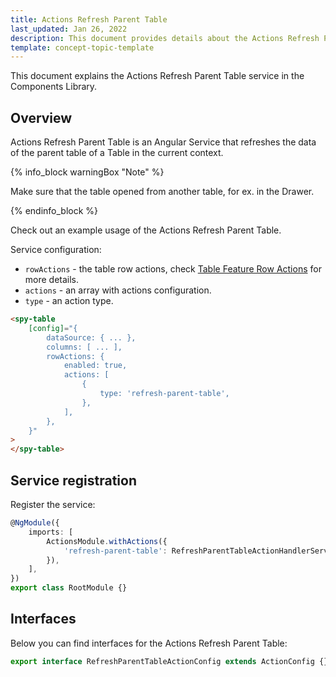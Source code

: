 ```yaml
---
title: Actions Refresh Parent Table
last_updated: Jan 26, 2022
description: This document provides details about the Actions Refresh Parent Table service in the Components Library.
template: concept-topic-template
---
```


This document explains the Actions Refresh Parent Table service in the Components Library.

## Overview

Actions Refresh Parent Table is an Angular Service that refreshes the data of the parent table of a Table in the current context.

{% info_block warningBox "Note" %}

Make sure that the table opened from another table, for ex. in the Drawer.

{% endinfo_block %}

Check out an example usage of the Actions Refresh Parent Table.

Service configuration:

- `rowActions` - the table row actions, check [Table Feature Row Actions](/docs/marketplace/dev/front-end/table-design/table-features/table-feature-row-actions.html) for more details.  
- `actions` - an array with actions configuration.  
- `type` - an action type.  

```html
<spy-table
    [config]="{
        dataSource: { ... },
        columns: [ ... ],
        rowActions: {
            enabled: true,
            actions: [
                {
                    type: 'refresh-parent-table',
                },
            ],
        },
    }"
>
</spy-table>
```

## Service registration

Register the service:

```ts
@NgModule({
    imports: [
        ActionsModule.withActions({
            'refresh-parent-table': RefreshParentTableActionHandlerService,
        }),
    ],
})
export class RootModule {}
```

## Interfaces

Below you can find interfaces for the Actions Refresh Parent Table:

```ts
export interface RefreshParentTableActionConfig extends ActionConfig {}
```
